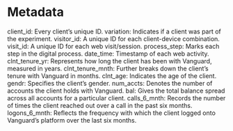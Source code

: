 # Metadata
client_id: Every client’s unique ID.
variation: Indicates if a client was part of the experiment.
visitor_id: A unique ID for each client-device combination.
visit_id: A unique ID for each web visit/session.
process_step: Marks each step in the digital process.
date_time: Timestamp of each web activity.
clnt_tenure_yr: Represents how long the client has been with Vanguard, measured in years.
clnt_tenure_mnth: Further breaks down the client’s tenure with Vanguard in months.
clnt_age: Indicates the age of the client.
gendr: Specifies the client’s gender.
num_accts: Denotes the number of accounts the client holds with Vanguard.
bal: Gives the total balance spread across all accounts for a particular client.
calls_6_mnth: Records the number of times the client reached out over a call in the past six months.
logons_6_mnth: Reflects the frequency with which the client logged onto Vanguard’s platform over the last six months.
